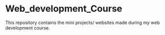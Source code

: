 # Web_development_Course
This repository contains the mini projects/ websites made during my web development course.
